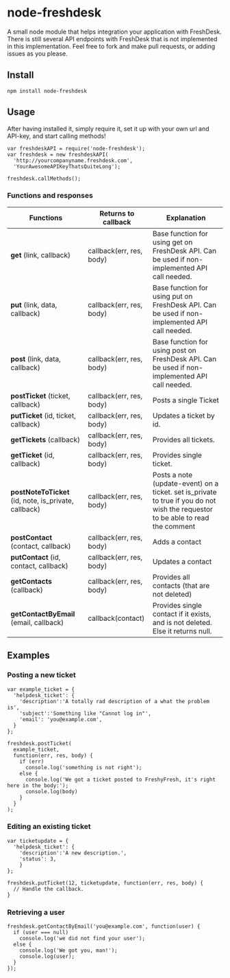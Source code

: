 node-freshdesk
==============

A small node module that helps integration your application with FreshDesk.
There is still several API endpoints with FreshDesk that is not implemented in this implementation.
Feel free to fork and make pull requests, or adding issues as you please.

## Install

```npm install node-freshdesk```

## Usage

After having installed it, simply require it, set it up with your own url and API-key, and start calling methods!

```
var freshdeskAPI = require('node-freshdesk');
var freshdesk = new freshdeskAPI(
  'http://yourcompanyname.freshdesk.com',
  'YourAwesomeAPIKeyThatsQuiteLong');

freshdesk.callMethods();
```

### Functions and responses
| Functions | Returns to callback | Explanation |
| ---------------- | ---------------- | ---------------- |
| **get** (link, callback) | callback(err, res, body) | Base function for using get on FreshDesk API. Can be used if non-implemented API call needed. |
| **put** (link, data, callback) | callback(err, res, body)| Base function for using put on FreshDesk API. Can be used if non-implemented API call needed. |
| **post** (link, data, callback) | callback(err, res, body) | Base function for using post on FreshDesk API. Can be used if non-implemented API call needed. |
| **postTicket** (ticket, callback) | callback(err, res, body) | Posts a single Ticket  |
| **putTicket** (id, ticket, callback) | callback(err, res, body) | Updates a ticket by id. |
| **getTickets** (callback) | callback(err, res, body) | Provides all tickets. |
| **getTicket** (id, callback) | callback(err, res, body) | Provides single ticket. |
| **postNoteToTicket** (id, note, is_private, callback) | callback(err, res, body) | Posts a note (update-event) on a ticket. set is_private to true if you do not wish the requestor to be able to read the comment |
| **postContact** (contact, callback) | callback(err, res, body) | Adds a contact |
| **putContact** (id, contact, callback) | callback(err, res, body) | Updates a contact |
| **getContacts** (callback) | callback(err, res, body) | Provides all contacts (that are not deleted)|
| **getContactByEmail** (email, callback) | callback(contact) | Provides single contact if it exists, and is not deleted. Else it returns null. |

## Examples

### Posting a new ticket
```
var example_ticket = {
  'helpdesk_ticket': {
    'description':'A totally rad description of a what the problem is',
    'subject':'Something like "Cannot log in"',
    'email': 'you@example.com',
  }
};

freshdesk.postTicket(
  example_ticket,
  function(err, res, body) {
    if (err)
      console.log('something is not right');
    else {
      console.log('We got a ticket posted to FreshyFresh, it's right here in the body:');
      console.log(body)
    }
  }
);
```
### Editing an existing ticket
```
var ticketupdate = {
  'helpdesk_ticket': {
    'description':'A new description.',
    'status': 3,
    }
};

freshdesk.putTicket(12, ticketupdate, function(err, res, body) {
  // Handle the callback.
}
```
### Retrieving a user
```
freshdesk.getContactByEmail('you@example.com', function(user) {
  if (user === null)
    console.log('we did not find your user');
  else {
    console.log('We got you, man!');
    console.log(user);
  }
});
```
